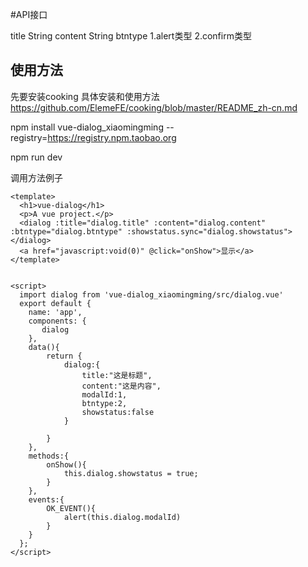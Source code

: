 #API接口

title String
content String
btntype 1.alert类型 2.confirm类型

## 使用方法
先要安装cooking 具体安装和使用方法 https://github.com/ElemeFE/cooking/blob/master/README_zh-cn.md

npm install vue-dialog_xiaomingming --registry=https://registry.npm.taobao.org

npm run dev

调用方法例子
```
<template>
  <h1>vue-dialog</h1>
  <p>A vue project.</p>
  <dialog :title="dialog.title" :content="dialog.content" :btntype="dialog.btntype" :showstatus.sync="dialog.showstatus"></dialog>
  <a href="javascript:void(0)" @click="onShow">显示</a>
</template>


<script>
  import dialog from 'vue-dialog_xiaomingming/src/dialog.vue'	
  export default {
    name: 'app',
	components: {
       dialog
    },
    data(){
    	return {
    		dialog:{
    			title:"这是标题",
    			content:"这是内容",
    			modalId:1,
    			btntype:2,
    			showstatus:false
    		}
    		
    	}
    },
    methods:{
    	onShow(){
    		this.dialog.showstatus = true;
    	}
    },
    events:{
    	OK_EVENT(){
    		alert(this.dialog.modalId)
    	}
    }
  };
</script>

```

